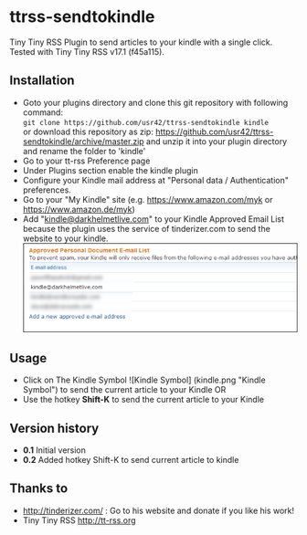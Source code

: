 ttrss-sendtokindle
==================

Tiny Tiny RSS Plugin to send articles to your kindle with a single click. Tested with Tiny Tiny RSS v17.1 (f45a115).

Installation
------------
* Goto your plugins directory and clone this git repository with following command:  
`git clone https://github.com/usr42/ttrss-sendtokindle kindle`  
or download this repository as zip: https://github.com/usr42/ttrss-sendtokindle/archive/master.zip and unzip it into your plugin directory and rename the folder to 'kindle'
* Go to your tt-rss Preference page
* Under Plugins section enable the kindle plugin
* Configure your Kindle mail address at "Personal data / Authentication" preferences.
* Go to your "My Kindle" site (e.g.  https://www.amazon.com/myk or  https://www.amazon.de/myk)
* Add "kindle@darkhelmetlive.com" to your Kindle Approved Email List  because the plugin uses the service of tinderizer.com to send the website to your kindle.
![Add "kindle@darkhelmetlive.com" to your Kindle Approved Email List](KindleApprovedEmailList.png "Kindle Approved Email List")

Usage
-----
* Click on The Kindle Symbol ![Kindle Symbol] (kindle.png "Kindle Symbol") to send the current article to your Kindle
OR
* Use the hotkey **Shift-K** to send the current article to your Kindle

Version history
---------------
* **0.1** Initial version
* **0.2** Added hotkey Shift-K to send current article to kindle

Thanks to
---------
* http://tinderizer.com/ : Go to his website and donate if you like his work!
* Tiny Tiny RSS http://tt-rss.org
